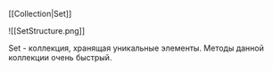 [[Collection|Set]]

![[SetStructure.png]]

Set - коллекция, хранящая уникальные элементы.
Методы данной коллекции очень быстрый.


